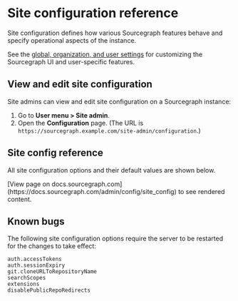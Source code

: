 # Site configuration reference

Site configuration defines how various Sourcegraph features behave and specify operational aspects of the instance.

See the [global, organization, and user settings](global_org_user_settings.md) for customizing the Sourcegraph UI and user-specific features.

## View and edit site configuration

Site admins can view and edit site configuration on a Sourcegraph instance:

1. Go to **User menu > Site admin**.
1. Open the **Configuration** page. (The URL is `https://sourcegraph.example.com/site-admin/configuration`.)

## Site config reference

All site configuration options and their default values are shown below.

<div markdown-func=jsonschemadoc jsonschemadoc:path="admin/reference/settings/site.schema.json">[View page on docs.sourcegraph.com](https://docs.sourcegraph.com/admin/config/site_config) to see rendered content.</div>

## Known bugs

The following site configuration options require the server to be restarted for the changes to take effect:

```
auth.accessTokens
auth.sessionExpiry
git.cloneURLToRepositoryName
searchScopes
extensions
disablePublicRepoRedirects
```
